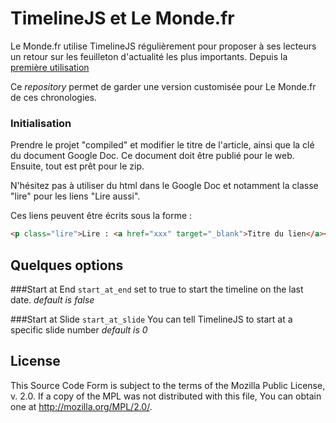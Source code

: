 # TimelineJS et Le Monde.fr 

Le Monde.fr utilise TimelineJS régulièrement pour proposer à ses lecteurs
un retour sur les feuilleton d'actualité les plus importants. Depuis la 
[première utilisation](http://www.lemonde.fr/election-presidentielle-2012/visuel/2012/04/21/chronologie-une-si-longue-campagne-presidentielle_1681661_1471069.html)

Ce *repository* permet de garder une version customisée pour Le Monde.fr de 
ces chronologies.
 
### Initialisation

Prendre le projet "compiled" et modifier le titre de l'article, ainsi que la clé 
du document Google Doc. Ce document doit être publié pour le web. Ensuite, tout
est prêt pour le zip.

N'hésitez pas à utiliser du html dans le Google Doc et notamment la classe "lire" 
pour les liens "Lire aussi".

Ces liens peuvent être écrits sous la forme : 

```html
<p class="lire">Lire : <a href="xxx" target="_blank">Titre du lien</a></p>
```

## Quelques options

###Start at End 
`start_at_end`
set to true to start the timeline on the last date.
*default is false*

###Start at Slide 
`start_at_slide`
You can tell TimelineJS to start at a specific slide number
*default is 0*

## License
This Source Code Form is subject to the terms of the Mozilla Public
License, v. 2.0. If a copy of the MPL was not distributed with this
file, You can obtain one at http://mozilla.org/MPL/2.0/.


